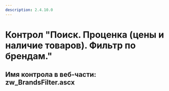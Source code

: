```yaml
---
description: 2.4.10.0
---
```


# Контрол "Поиск. Проценка \(цены и наличие товаров\). Фильтр по брендам."

## Имя контрола в веб-части: zw\_BrandsFilter.ascx

